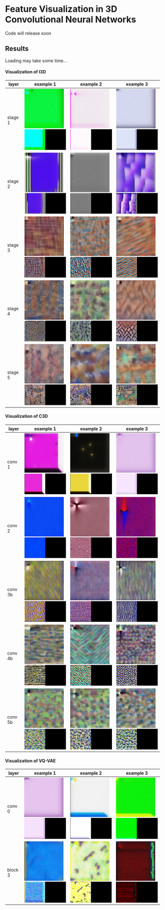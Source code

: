 # Feature Visualization in 3D Convolutional Neural Networks

Code will release soon


## Results  
Loading may take some time...


#### Visualization of I3D 

| layer   | example 1                                                                                                                        | example 2                                                                                                                        | example 3                                                                                                                        |
|---------|----------------------------------------------------------------------------------------------------------------------------------|----------------------------------------------------------------------------------------------------------------------------------|----------------------------------------------------------------------------------------------------------------------------------|
| stage 1 | ![I3D stage 1 kernel 0 static](results/i3d/i3d_stage1_f0_static.png )<br/>![I3D stage 1 kernel 0](results/i3d/i3d_stage1_f0.gif) | ![I3D stage 1 kernel 1 static](results/i3d/i3d_stage1_f1_static.png) <br/>![I3D stage 1 kernel 1](results/i3d/i3d_stage1_f1.gif) | ![I3D stage 1 kernel 8 static](results/i3d/i3d_stage1_f8_static.png) <br/>![I3D stage 1 kernel 8](results/i3d/i3d_stage1_f8.gif) |
| stage 2 | ![I3D stage 2 kernel 2 static](results/i3d/i3d_stage2_f2_static.png)<br/>![I3D stage 2 kernel 2](results/i3d/i3d_stage2_f2.gif)  | ![I3D stage 2 kernel 3 static](results/i3d/i3d_stage2_f3_static.png)<br/>![I3D stage 2 kernel 3](results/i3d/i3d_stage2_f3.gif)  | ![I3D stage 2 kernel 8 static](results/i3d/i3d_stage2_f8_static.png)<br/>![I3D stage 2 kernel 8](results/i3d/i3d_stage2_f8.gif)  |
| stage 3 | ![I3D stage 3 kernel 0 static](results/i3d/i3d_stage3_f0_static.png)<br/>![I3D stage 3 kernel 0](results/i3d/i3d_stage3_f0.gif)  | ![I3D stage 3 kernel 1 static](results/i3d/i3d_stage3_f1_static.png)<br/>![I3D stage 3 kernel 1](results/i3d/i3d_stage3_f1.gif)  | ![I3D stage 3 kernel 8 static](results/i3d/i3d_stage3_f8_static.png)<br/>![I3D stage 3 kernel 8](results/i3d/i3d_stage3_f8.gif)  |
| stage 4 | ![I3D stage 4 kernel 0 static](results/i3d/i3d_stage4_f0_static.png)<br/>![I3D stage 4 kernel 0](results/i3d/i3d_stage4_f0.gif)  | ![I3D stage 4 kernel 1 static](results/i3d/i3d_stage4_f1_static.png)<br/>![I3D stage 4 kernel 1](results/i3d/i3d_stage4_f1.gif)  | ![I3D stage 4 kernel 8 static](results/i3d/i3d_stage4_f8_static.png)<br/>![I3D stage 4 kernel 8](results/i3d/i3d_stage4_f8.gif)  |
| stage 5 | ![I3D stage 5 kernel 0 static](results/i3d/i3d_stage5_f0_static.png)<br/>![I3D stage 5 kernel 0](results/i3d/i3d_stage5_f0.gif)  | ![I3D stage 5 kernel 1 static](results/i3d/i3d_stage5_f1_static.png)<br/>![I3D stage 5 kernel 1](results/i3d/i3d_stage5_f1.gif)  | ![I3D stage 5 kernel 4 static](results/i3d/i3d_stage5_f4_static.png)<br/>![I3D stage 5 kernel 4](results/i3d/i3d_stage5_f4.gif)  |


#### Visualization of C3D 

| layer   | example 1                                                                                                                     | example 2                                                                                                                     | example 3                                                                                                                     |
|---------|-------------------------------------------------------------------------------------------------------------------------------|-------------------------------------------------------------------------------------------------------------------------------|-------------------------------------------------------------------------------------------------------------------------------|
| conv 1  | ![C3D conv 1 kernel 1 static](results/c3d/c3d_conv1_f1_static.png )<br/>![C3D conv 1 kernel 1](results/c3d/c3d_conv1_f1.gif)  | ![C3D conv 1 kernel 4 static](results/c3d/c3d_conv1_f4_static.png) <br/>![C3D conv 1 kernel 4](results/c3d/c3d_conv1_f4.gif)  | ![C3D conv 1 kernel 5 static](results/c3d/c3d_conv1_f5_static.png) <br/>![C3D conv 1 kernel 5](results/c3d/c3d_conv1_f5.gif)  |
| conv 2  | ![C3D conv 2 kernel 0 static](results/c3d/c3d_conv2_f0_static.png)<br/>![C3D conv 2 kernel 0](results/c3d/c3d_conv2_f0.gif)   | ![C3D conv 2 kernel 3 static](results/c3d/c3d_conv2_f3_static.png)<br/>![C3D conv 2 kernel 3](results/c3d/c3d_conv2_f3.gif)   | ![C3D conv 2 kernel 5 static](results/c3d/c3d_conv2_f5_static.png)<br/>![C3D conv 2 kernel 5](results/c3d/c3d_conv2_f5.gif)   |
| conv 3b | ![C3D conv 3b kernel 1 static](results/c3d/c3d_conv3_f1_static.png)<br/>![C3D conv 3b kernel 1](results/c3d/c3d_conv3_f1.gif) | ![C3D conv 3b kernel 5 static](results/c3d/c3d_conv3_f5_static.png)<br/>![C3D conv 3b kernel 5](results/c3d/c3d_conv3_f5.gif) | ![C3D conv 3b kernel 8 static](results/c3d/c3d_conv3_f8_static.png)<br/>![C3D conv 3b kernel 8](results/c3d/c3d_conv3_f8.gif) |
| conv 4b | ![C3D conv 4b kernel 1 static](results/c3d/c3d_conv4_f1_static.png)<br/>![C3D conv 4b kernel 1](results/c3d/c3d_conv4_f1.gif) | ![C3D conv 4b kernel 2 static](results/c3d/c3d_conv4_f2_static.png)<br/>![C3D conv 4b kernel 2](results/c3d/c3d_conv4_f2.gif) | ![C3D conv 4b kernel 5 static](results/c3d/c3d_conv4_f5_static.png)<br/>![C3D conv 4b kernel 5](results/c3d/c3d_conv4_f5.gif) |
| conv 5b | ![C3D conv 5b kernel 0 static](results/c3d/c3d_conv5_f0_static.png)<br/>![C3D conv 5b kernel 0](results/c3d/c3d_conv5_f0.gif) | ![C3D conv 5b kernel 3 static](results/c3d/c3d_conv5_f3_static.png)<br/>![C3D conv 5b kernel 3](results/c3d/c3d_conv5_f3.gif) | ![C3D conv 5b kernel 8 static](results/c3d/c3d_conv5_f8_static.png)<br/>![C3D conv 5b kernel 8](results/c3d/c3d_conv5_f8.gif) |



#### Visualization of VQ-VAE 

| layer   | example 1                                                                                                                                  | example 2                                                                                                                               | example 3                                                                                                                               |
|---------|--------------------------------------------------------------------------------------------------------------------------------------------|-----------------------------------------------------------------------------------------------------------------------------------------|-----------------------------------------------------------------------------------------------------------------------------------------|
| conv 0  | ![VQ-VAE conv 0 kernel 0 static](results/vqvae/vqvae_conv0_f0_static.png )<br/>![C3D conv 0 kernel 0](results/vqvae/vqvae_conv0_f0.gif)    | ![C3D conv 0 kernel 2 static](results/vqvae/vqvae_conv0_f2_static.png) <br/>![C3D conv 0 kernel 2](results/vqvae/vqvae_conv0_f2.gif)    | ![C3D conv 0 kernel 3 static](results/vqvae/vqvae_conv0_f3_static.png) <br/>![C3D conv 0 kernel 3](results/vqvae/vqvae_conv0_f3.gif)    |
| block 3 | ![VQ-VAE block 3 kernel 2 static](results/vqvae/vqvae_block3_f2_static.png)<br/>![C3D block 3 kernel 2](results/vqvae/vqvae_block3_f2.gif) | ![C3D block 3 kernel 3 static](results/vqvae/vqvae_block3_f3_static.png)<br/>![C3D block 3 kernel 3](results/vqvae/vqvae_block3_f3.gif) | ![C3D block 3 kernel 4 static](results/vqvae/vqvae_block3_f4_static.png)<br/>![C3D block 3 kernel 4](results/vqvae/vqvae_block3_f4.gif) |